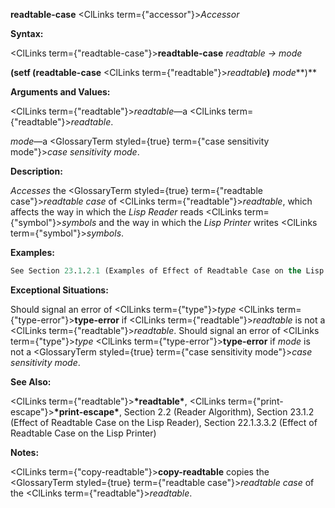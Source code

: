 **readtable-case** <ClLinks  term={"accessor"}><i>Accessor</i></ClLinks> 



**Syntax:** 



<ClLinks  term={"readtable-case"}><b>readtable-case</b></ClLinks> *readtable → mode* 



**(setf (readtable-case** <ClLinks  term={"readtable"}><i>readtable</i></ClLinks>**)** *mode***)** 



**Arguments and Values:** 



<ClLinks  term={"readtable"}><i>readtable</i></ClLinks>—a <ClLinks  term={"readtable"}><i>readtable</i></ClLinks>. 



*mode*—a <GlossaryTerm styled={true} term={"case sensitivity mode"}><i>case sensitivity mode</i></GlossaryTerm>. 







 



 



**Description:** 



*Accesses* the <GlossaryTerm styled={true} term={"readtable case"}><i>readtable case</i></GlossaryTerm> of <ClLinks  term={"readtable"}><i>readtable</i></ClLinks>, which affects the way in which the *Lisp Reader* reads <ClLinks  term={"symbol"}><i>symbols</i></ClLinks> and the way in which the *Lisp Printer* writes <ClLinks  term={"symbol"}><i>symbols</i></ClLinks>. 



**Examples:**
```lisp
See Section 23.1.2.1 (Examples of Effect of Readtable Case on the Lisp Reader) and Section 22.1.3.3.2.1 (Examples of Effect of Readtable Case on the Lisp Printer). 
```
**Exceptional Situations:** 



Should signal an error of <ClLinks  term={"type"}><i>type</i></ClLinks> <ClLinks  term={"type-error"}><b>type-error</b></ClLinks> if <ClLinks  term={"readtable"}><i>readtable</i></ClLinks> is not a <ClLinks  term={"readtable"}><i>readtable</i></ClLinks>. Should signal an error of <ClLinks  term={"type"}><i>type</i></ClLinks> <ClLinks  term={"type-error"}><b>type-error</b></ClLinks> if *mode* is not a <GlossaryTerm styled={true} term={"case sensitivity mode"}><i>case sensitivity mode</i></GlossaryTerm>. 



**See Also:** 



<ClLinks  term={"readtable"}><b>\*readtable\*</b></ClLinks>, <ClLinks  term={"print-escape"}><b>\*print-escape\*</b></ClLinks>, Section 2.2 (Reader Algorithm), Section 23.1.2 (Effect of Readtable Case on the Lisp Reader), Section 22.1.3.3.2 (Effect of Readtable Case on the Lisp Printer) 



**Notes:** 



<ClLinks  term={"copy-readtable"}><b>copy-readtable</b></ClLinks> copies the <GlossaryTerm styled={true} term={"readtable case"}><i>readtable case</i></GlossaryTerm> of the <ClLinks  term={"readtable"}><i>readtable</i></ClLinks>. 



